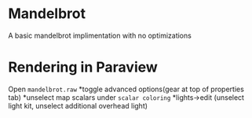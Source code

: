 # Mandelbrot
A basic mandelbrot implimentation with no optimizations

# Rendering in Paraview
Open `mandelbrot.raw`
*toggle advanced options(gear at top of properties tab)
*unselect map scalars under `scalar coloring`
*lights->edit (unselect light kit, unselect additional overhead light)
